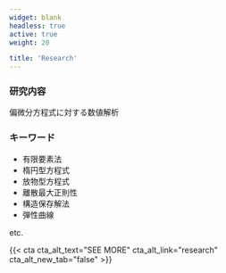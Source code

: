 ```yaml
---
widget: blank
headless: true
active: true
weight: 20 

title: 'Research'
---
```



### 研究内容
偏微分方程式に対する数値解析

### キーワード

- 有限要素法
- 楕円型方程式 
- 放物型方程式
- 離散最大正則性
- 構造保存解法
- 弾性曲線

etc.


{{< cta cta_alt_text="SEE MORE" cta_alt_link="research" cta_alt_new_tab="false" >}}